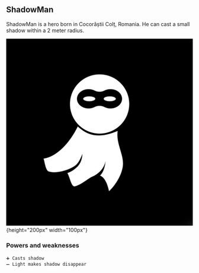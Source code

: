 ## ShadowMan

ShadowMan is a hero born in Cocorăștii Colț, Romania. He can cast a small shadow within a 2 meter radius.

![ShadowMan image](/Images/shadowMan.jpg){height="200px" width="100px"}

### Powers and weaknesses

    ➕ Casts shadow
    ➖ Light makes shadow disappear
